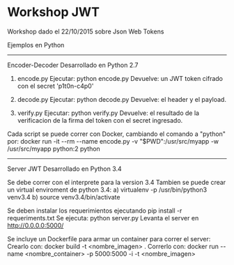 # Workshop JWT
Workshop dado el 22/10/2015 sobre Json Web Tokens

Ejemplos en Python

***

Encoder-Decoder
Desarrollado en Python 2.7

1) encode.py
Ejecutar: python encode.py
Devuelve: un JWT token cifrado con el secret 'p1t0n-c4p0'

2) decode.py
Ejecutar: python decode.py <token>
Devuelve: el header y el payload.

3) verify.py
Ejecutar: python verify.py <token> <secret>
Devuelve: el resultado de la verificacion de la firma del token con el secret ingresado.

Cada script se puede correr con Docker, cambiando el comando a "python" por:
docker run -it --rm --name encode.py -v "$PWD":/usr/src/myapp -w /usr/src/myapp python:2 python

---

Server JWT
Desarrollado en Python 3.4

Se debe correr con el interprete para la version 3.4
Tambien se puede crear un virtual enviroment de python 3.4:
a) virtualenv -p /usr/bin/python3 venv3.4
b) source venv3.4/bin/activate

Se deben instalar los requerimientos ejecutando pip install -r requeriments.txt
Se ejecuta: python server.py
Levanta el server en http://0.0.0.0:5000/

Se incluye un Dockerfile para armar un container para correr el server:
Crearlo con: docker build -t <nombre_imagen> .
Correrlo con: docker run --name <nombre_container> -p 5000:5000 -i -t <nombre_imagen>
